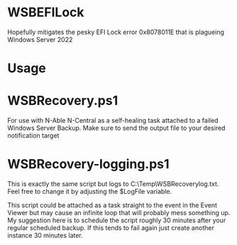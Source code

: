 # WSBEFILock
Hopefully mitigates the pesky EFI Lock error 0x8078011E that is plagueing Windows Server 2022

# Usage

  # WSBRecovery.ps1
  For use with N-Able N-Central as a self-healing task attached to a failed Windows Server Backup. Make sure to send the output file to your desired notification target

  # WSBRecovery-logging.ps1
  This is exactly the same script but logs to C:\Temp\WSBRecoverylog.txt. Feel free to change it by adjusting the $LogFile variable.
  
  This script could be attached as a task straight to the event in the Event Viewer but may cause an infinite loop that will probably mess something up. 
  My suggestion here is to schedule the script roughly 30 minutes after your regular scheduled backup. If this tends to fail again just create another instance 30 minutes later. 
